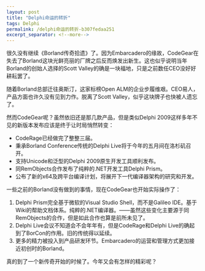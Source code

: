 ```yaml
---
layout: post
title: "Delphi命运的转折"
tags: Delphi
permalink: /delphi命运的转折-b307fedaa251
excerpt_separator: <!--more-->
---
```

很久没有继续《Borland传奇拾遗》了。因为Embarcadero的缘故，CodeGear在失去了Borland这块光鲜亮丽的厂牌之后反而焕发出新生。这也似乎说明当年Borland的创始人选择的Scott Valley的确是一块福地，只是之前数任CEO没好好耕耘罢了。

随着Borland总部迁往奥斯汀，这家标榜Open ALM的企业步履维艰。CEO易人，产品方面也许久没有见到力作。脱离了Scott Valley，似乎这块牌子也快被人遗忘了。
<!--more-->

然而CodeGear呢？虽然依旧还是那几款产品，但是类似Delphi 2009这样多年不见的新版本发布应该是终于让时局悄然转变：

* CodeRage已经做完了整整三届。
* 秉承Borland Conference传统的Delphi Live将于今年的五月间在洛杉矶召开。
* 支持Unicode和泛型的Delphi 2009原生开发工具顺利发布。
* 同RemObjects合作发布了纯粹的.NET开发工具Delphi Prism。
* 公布了新的x64及跨平台编译计划，将展开下一代编译器架构的研究和开发。

一些之前的Borland没有做到的事情，现在CodeGear也开始实际操作了：

1. Delphi Prism完全基于微软的Visual Studio Shell，而不是Galileo IDE。基于Wiki的帮助文档体系。纯粹的.NET编译器。――虽然这些变化主要源于同RemObjects的合作，但是如此合作也算是前所未见了。
1. Delphi Live会议不知道会不会年年有，但是CodeRage和Delphi Live的确起到了BorCon的作用。旧的传统得以延续。
1. 更多的精力被投入到产品研发环节。Embarcadero的运营和管理方式更加接近初创时的Borland。

真的到了一个新传奇开始的时候了。今年又会有怎样的精彩呢？
